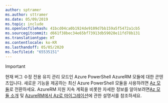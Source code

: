 ```yaml
---
author: sptramer
ms.author: sttramer
ms.date: 05/09/2019
ms.topic: include
ms.openlocfilehash: 41bcd04ca0b1924de9109d7bb159a5f5472a1cb5
ms.sourcegitcommit: d661f38bec34e65bf73913db59028e11fd78b131
ms.translationtype: HT
ms.contentlocale: ko-KR
ms.lasthandoff: 05/05/2020
ms.locfileid: "65535151"
---
```

> [!IMPORTANT]
>
> 현재 버그 수정 전용 유지 관리 모드인 Azure PowerShell AzureRM 모듈에 대한 콘텐츠입니다.
> 새로운 기능을 제공하는 최신 Azure PowerShell 모듈을 사용하려면 [Az 모듈](/powershell/azure)로 전환하세요. AzureRM 지원 지속 계획을 비롯한 자세한 정보를 알아보려면[Az 모듈 소개](/powershell/azure/new-azureps-module-az) 및 [AzureRM에서 Az로 마이그레이션](/powershell/azure/migrate-from-azurerm-to-az)에 관한 설명서를 참조하세요.
